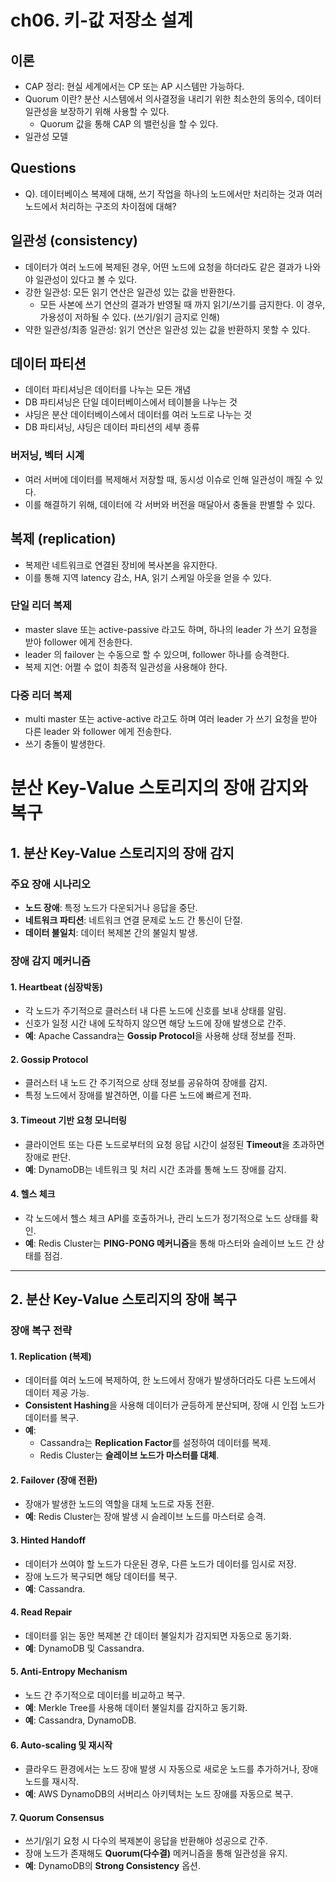 # ch06. 키-값 저장소 설계
## 이론
- CAP 정리: 현실 세계에서는 CP 또는 AP 시스템만 가능하다.
- Quorum 이란? 분산 시스템에서 의사결정을 내리기 위한 최소한의 동의수, 데이터 일관성을 보장하기 위해 사용할 수 있다.
  - Quorum 값을 통해 CAP 의 밸런싱을 할 수 있다.
- 일관성 모델

## Questions
- Q). 데이터베이스 복제에 대해, 쓰기 작업을 하나의 노드에서만 처리하는 것과 여러 노드에서 처리하는 구조의 차이점에 대해?

## 일관성 (consistency)
- 데이터가 여러 노드에 복제된 경우, 어떤 노드에 요청을 하더라도 같은 결과가 나와야 일관성이 있다고 볼 수 있다.
- 강한 일관성: 모든 읽기 연산은 일관성 있는 값을 반환한다.
  - 모든 사본에 쓰기 연산의 결과가 반영될 때 까지 읽기/쓰기를 금지한다. 이 경우, 가용성이 저하될 수 있다. (쓰기/읽기 금지로 인해)
- 약한 일관성/최종 일관성: 읽기 연산은 일관성 있는 값을 반환하지 못할 수 있다.

## 데이터 파티션
- 데이터 파티셔닝은 데이터를 나누는 모든 개념
- DB 파티셔닝은 단일 데이터베이스에서 테이블을 나누는 것
- 샤딩은 분산 데이터베이스에서 데이터를 여러 노드로 나누는 것
- DB 파티셔닝, 샤딩은 데이터 파티션의 세부 종류

### 버저닝, 벡터 시계
- 여러 서버에 데이터를 복제해서 저장할 때, 동시성 이슈로 인해 일관성이 깨질 수 있다.
- 이를 해결하기 위해, 데이터에 각 서버와 버전을 매달아서 충돌을 판별할 수 있다.

## 복제 (replication)
- 복제란 네트워크로 연결된 장비에 복사본을 유지한다.
- 이를 통해 지역 latency 감소, HA, 읽기 스케일 아웃을 얻을 수 있다.

### 단일 리더 복제
- master slave 또는 active-passive 라고도 하며, 하나의 leader 가 쓰기 요청을 받아 follower 에게 전송한다.
- leader 의 failover 는 수동으로 할 수 있으며, follower 하나를 승격한다.
- 복제 지연: 어쩔 수 없이 최종적 일관성을 사용해야 한다.

### 다중 리더 복제 
- multi master 또는 active-active 라고도 하며 여러 leader 가 쓰기 요청을 받아 다른 leader 와 follower 에게 전송한다.
- 쓰기 충돌이 발생한다.


# 분산 Key-Value 스토리지의 장애 감지와 복구

## 1. 분산 Key-Value 스토리지의 장애 감지

### 주요 장애 시나리오
- **노드 장애**: 특정 노드가 다운되거나 응답을 중단.
- **네트워크 파티션**: 네트워크 연결 문제로 노드 간 통신이 단절.
- **데이터 불일치**: 데이터 복제본 간의 불일치 발생.

### 장애 감지 메커니즘
#### 1. Heartbeat (심장박동)
- 각 노드가 주기적으로 클러스터 내 다른 노드에 신호를 보내 상태를 알림.
- 신호가 일정 시간 내에 도착하지 않으면 해당 노드에 장애 발생으로 간주.
- **예**: Apache Cassandra는 **Gossip Protocol**을 사용해 상태 정보를 전파.

#### 2. Gossip Protocol
- 클러스터 내 노드 간 주기적으로 상태 정보를 공유하여 장애를 감지.
- 특정 노드에서 장애를 발견하면, 이를 다른 노드에 빠르게 전파.

#### 3. Timeout 기반 요청 모니터링
- 클라이언트 또는 다른 노드로부터의 요청 응답 시간이 설정된 **Timeout**을 초과하면 장애로 판단.
- **예**: DynamoDB는 네트워크 및 처리 시간 초과를 통해 노드 장애를 감지.

#### 4. 헬스 체크
- 각 노드에서 헬스 체크 API를 호출하거나, 관리 노드가 정기적으로 노드 상태를 확인.
- **예**: Redis Cluster는 **PING-PONG 메커니즘**을 통해 마스터와 슬레이브 노드 간 상태를 점검.

---

## 2. 분산 Key-Value 스토리지의 장애 복구

### 장애 복구 전략
#### 1. Replication (복제)
- 데이터를 여러 노드에 복제하여, 한 노드에서 장애가 발생하더라도 다른 노드에서 데이터 제공 가능.
- **Consistent Hashing**을 사용해 데이터가 균등하게 분산되며, 장애 시 인접 노드가 데이터를 복구.
- **예**:
  - Cassandra는 **Replication Factor**를 설정하여 데이터를 복제.
  - Redis Cluster는 **슬레이브 노드가 마스터를 대체**.

#### 2. Failover (장애 전환)
- 장애가 발생한 노드의 역할을 대체 노드로 자동 전환.
- **예**: Redis Cluster는 장애 발생 시 슬레이브 노드를 마스터로 승격.

#### 3. Hinted Handoff
- 데이터가 쓰여야 할 노드가 다운된 경우, 다른 노드가 데이터를 임시로 저장.
- 장애 노드가 복구되면 해당 데이터를 복구.
- **예**: Cassandra.

#### 4. Read Repair
- 데이터를 읽는 동안 복제본 간 데이터 불일치가 감지되면 자동으로 동기화.
- **예**: DynamoDB 및 Cassandra.

#### 5. Anti-Entropy Mechanism
- 노드 간 주기적으로 데이터를 비교하고 복구.
- **예**: Merkle Tree를 사용해 데이터 불일치를 감지하고 동기화.
- **예**: Cassandra, DynamoDB.

#### 6. Auto-scaling 및 재시작
- 클라우드 환경에서는 노드 장애 발생 시 자동으로 새로운 노드를 추가하거나, 장애 노드를 재시작.
- **예**: AWS DynamoDB의 서버리스 아키텍처는 노드 장애를 자동으로 복구.

#### 7. Quorum Consensus
- 쓰기/읽기 요청 시 다수의 복제본이 응답을 반환해야 성공으로 간주.
- 장애 노드가 존재해도 **Quorum(다수결)** 메커니즘을 통해 일관성을 유지.
- **예**: DynamoDB의 **Strong Consistency** 옵션.
